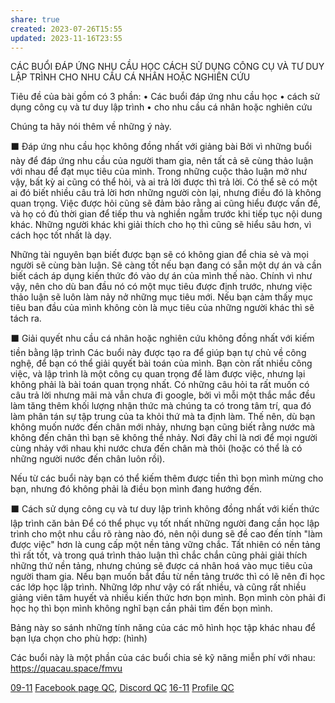 ```yaml
---
share: true
created: 2023-07-26T15:55
updated: 2023-11-16T23:55
---
```

CÁC BUỔI ĐÁP ỨNG NHU CẦU HỌC CÁCH SỬ DỤNG CÔNG CỤ VÀ TƯ DUY LẬP TRÌNH CHO NHU CẦU CÁ NHÂN HOẶC NGHIÊN CỨU

Tiêu đề của bài gồm có 3 phần:
• Các buổi đáp ứng nhu cầu học
• cách sử dụng công cụ và tư duy lập trình
• cho nhu cầu cá nhân hoặc nghiên cứu

Chúng ta hãy nói thêm về những ý này.

⬛ Đáp ứng nhu cầu học không đồng nhất với giảng bài
Bởi vì những buổi này để đáp ứng nhu cầu của người tham gia, nên tất cả sẽ cùng thảo luận với nhau để đạt mục tiêu của mình. Trong những cuộc thảo luận mở như vậy, bất kỳ ai cũng có thể hỏi, và ai trả lời được thì trả lời. Có thể sẽ có một ai đó biết nhiều câu trả lời hơn những người còn lại, nhưng điều đó là không quan trọng. Việc được hỏi cũng sẽ đảm bảo rằng ai cũng hiểu được vấn đề, và họ có đủ thời gian để tiếp thu và nghiền ngẫm trước khi tiếp tục nội dung khác. Những người khác khi giải thích cho họ thì cũng sẽ hiểu sâu hơn, vì cách học tốt nhất là dạy.

Những tài nguyên bạn biết được bạn sẽ có không gian để chia sẻ và mọi người sẽ cùng bàn luận. Sẽ càng tốt nếu bạn đang có sẵn một dự án và cần biết cách áp dụng kiến thức đó vào dự án của mình thế nào. Chính vì như vậy, nên cho dù ban đầu nó có một mục tiêu được định trước, nhưng việc thảo luận sẽ luôn làm nảy nở những mục tiêu mới. Nếu bạn cảm thấy mục tiêu ban đầu của mình không còn là mục tiêu của những người khác thì sẽ tách ra.

⬛ Giải quyết nhu cầu cá nhân hoặc nghiên cứu không đồng nhất với kiếm tiền bằng lập trình
Các buổi này được tạo ra để giúp bạn tự chủ về công nghệ, để bạn có thể giải quyết bài toán của mình. Bạn còn rất nhiều công việc, và lập trình là một công cụ quan trọng để làm được việc, nhưng lại không phải là bài toán quan trọng nhất. Có những câu hỏi ta rất muốn có câu trả lời nhưng mãi mà vẫn chưa đi google, bởi vì mỗi một thắc mắc đều làm tăng thêm khối lượng nhận thức mà chúng ta có trong tâm trí, qua đó làm phân tán sự tập trung của ta khỏi thứ mà ta định làm. Thế nên, dù bạn không muốn nước đến chân mới nhảy, nhưng bạn cũng biết rằng nước mà không đến chân thì bạn sẽ không thể nhảy. Nơi đây chỉ là nơi để mọi người cùng nhảy với nhau khi nước chưa đến chân mà thôi (hoặc có thể là có những người nước đến chân luôn rồi).

Nếu từ các buổi này bạn có thể kiếm thêm được tiền thì bọn mình mừng cho bạn, nhưng đó không phải là điều bọn mình đang hướng đến.

⬛ Cách sử dụng công cụ và tư duy lập trình không đồng nhất với kiến thức lập trình căn bản
Để có thể phục vụ tốt nhất những người đang cần học lập trình cho một nhu cầu rõ ràng nào đó, nên nội dung sẽ đề cao đến tính "làm được việc" hơn là cung cấp một nền tảng vững chắc. Tất nhiên có nền tảng thì rất tốt, và trong quá trình thảo luận thì chắc chắn cũng phải giải thích những thứ nền tảng, nhưng chúng sẽ được cá nhân hoá vào mục tiêu của người tham gia. Nếu bạn muốn bắt đầu từ nền tảng trước thì có lẽ nên đi học các lớp học lập trình. Những lớp như vậy có rất nhiều, và cũng rất nhiều giảng viên tâm huyết và nhiều kiến thức hơn bọn mình. Bọn mình còn phải đi học họ thì bọn mình không nghĩ bạn cần phải tìm đến bọn mình.

Bảng này so sánh những tính năng của các mô hình học tập khác nhau để bạn lựa chọn cho phù hợp: (hình) 

Các buổi này là một phần của các buổi chia sẻ kỹ năng miễn phí với nhau: https://quacau.space/fmvu


[09-11](09-11.md) [Facebook page QC](../../../%CE%9E%20K%E1%BA%BFt%20qu%E1%BA%A3%20truy%E1%BB%81n%20th%C3%B4ng/N%C6%A1i%20%C4%91%C4%83ng/Facebook%20page%20QC.md), [Discord QC](../../../%CE%9E%20K%E1%BA%BFt%20qu%E1%BA%A3%20truy%E1%BB%81n%20th%C3%B4ng/N%C6%A1i%20%C4%91%C4%83ng/K%C3%AAnh%20chat/Discord%20QC/index.md)
[16-11](16-11.md) [Profile QC](../../../%CE%9E%20K%E1%BA%BFt%20qu%E1%BA%A3%20truy%E1%BB%81n%20th%C3%B4ng/N%C6%A1i%20%C4%91%C4%83ng/Profile%20QC.md) 